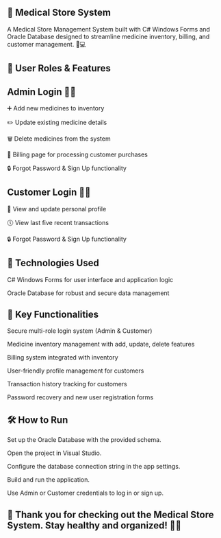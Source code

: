 🏥 Medical Store System
-
A Medical Store Management System built with C# Windows Forms and Oracle Database designed to streamline medicine inventory, billing, and customer management. 💊💻

🔐 User Roles & Features
-
Admin Login 👨‍💼
-
➕ Add new medicines to inventory

✏️ Update existing medicine details

🗑️ Delete medicines from the system

🧾 Billing page for processing customer purchases

🔒 Forgot Password & Sign Up functionality

Customer Login 👩‍💻
-
👤 View and update personal profile

🕔 View last five recent transactions

🔒 Forgot Password & Sign Up functionality

🚀 Technologies Used
-
C# Windows Forms for user interface and application logic

Oracle Database for robust and secure data management

🎯 Key Functionalities
-
Secure multi-role login system (Admin & Customer)

Medicine inventory management with add, update, delete features

Billing system integrated with inventory

User-friendly profile management for customers

Transaction history tracking for customers

Password recovery and new user registration forms

🛠️ How to Run
-
Set up the Oracle Database with the provided schema.

Open the project in Visual Studio.

Configure the database connection string in the app settings.

Build and run the application.

Use Admin or Customer credentials to log in or sign up.

🙏 Thank you for checking out the Medical Store System. Stay healthy and organized! 💙💊
-
